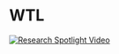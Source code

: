 # WTL



[![Research Spotlight Video](https://img.youtube.com/vi/IygiRompItI&ab_channel=CollegeofScienceandEngineering%2CUMN/0.jpg)](https://www.youtube.com/watch?v=IygiRompItI&ab_channel=CollegeofScienceandEngineering%2CUMN)
